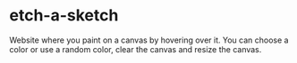# etch-a-sketch
Website where you paint on a canvas by hovering over it. You can choose a color or use a random color, clear the canvas and resize the canvas.